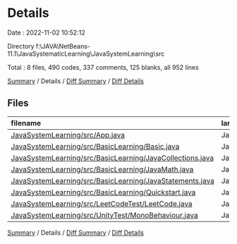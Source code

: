 # Details

Date : 2022-11-02 10:52:12

Directory f:\\JAVA\\NetBeans-11.1\\JavaSystematicLearning\\JavaSystemLearning\\src

Total : 8 files,  490 codes, 337 comments, 125 blanks, all 952 lines

[Summary](results.md) / Details / [Diff Summary](diff.md) / [Diff Details](diff-details.md)

## Files
| filename | language | code | comment | blank | total |
| :--- | :--- | ---: | ---: | ---: | ---: |
| [JavaSystemLearning/src/App.java](/JavaSystemLearning/src/App.java) | Java | 15 | 18 | 7 | 40 |
| [JavaSystemLearning/src/BasicLearning/Basic.java](/JavaSystemLearning/src/BasicLearning/Basic.java) | Java | 184 | 141 | 36 | 361 |
| [JavaSystemLearning/src/BasicLearning/JavaCollections.java](/JavaSystemLearning/src/BasicLearning/JavaCollections.java) | Java | 76 | 77 | 39 | 192 |
| [JavaSystemLearning/src/BasicLearning/JavaMath.java](/JavaSystemLearning/src/BasicLearning/JavaMath.java) | Java | 16 | 5 | 3 | 24 |
| [JavaSystemLearning/src/BasicLearning/JavaStatements.java](/JavaSystemLearning/src/BasicLearning/JavaStatements.java) | Java | 108 | 62 | 19 | 189 |
| [JavaSystemLearning/src/BasicLearning/Quickstart.java](/JavaSystemLearning/src/BasicLearning/Quickstart.java) | Java | 9 | 0 | 3 | 12 |
| [JavaSystemLearning/src/LeetCodeTest/LeetCode.java](/JavaSystemLearning/src/LeetCodeTest/LeetCode.java) | Java | 57 | 30 | 12 | 99 |
| [JavaSystemLearning/src/UnityTest/MonoBehaviour.java](/JavaSystemLearning/src/UnityTest/MonoBehaviour.java) | Java | 25 | 4 | 6 | 35 |

[Summary](results.md) / Details / [Diff Summary](diff.md) / [Diff Details](diff-details.md)